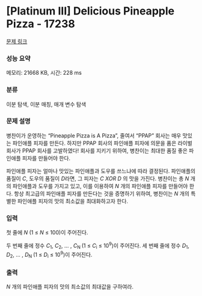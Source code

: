 # [Platinum III] Delicious Pineapple Pizza - 17238 

[문제 링크](https://www.acmicpc.net/problem/17238) 

### 성능 요약

메모리: 21668 KB, 시간: 228 ms

### 분류

이분 탐색, 이분 매칭, 매개 변수 탐색

### 문제 설명

<p>병찬이가 운영하는 “Pineapple Pizza is A Pizza”, 줄여서 “PPAP” 회사는 매우 맛있는 파인애플 피자를 만든다. 하지만 PPAP 회사의 파인애플 피자에 의문을 품은 라이벌 회사가 PPAP 회사를 고발하였다! 회사를 지키기 위하여, 병찬이는 최대한 품질 좋은 파인애플 피자를 만들어야 한다.</p>

<p>파인애플 피자는 얼마나 맛있는 파인애플과 도우를 쓰느냐에 따라 결정된다. 파인애플의 품질이 <em>C</em>, 도우의 품질이 <em>D</em>라면, 그 피자는 <em>C XOR D</em> 의 맛을 가진다. 병찬이는 총 <em>N </em>개의 파인애플과 도우를 가지고 있고, 이를 이용하여 <em>N </em>개의 파인애플 피자를 만들어야 한다. 항상 최고급의 파인애플 피자를 만든다는 것을 증명하기 위하여, 병찬이는 <em>N </em>개의 특별한 파인애플 피자의 맛의 최소값을 최대화하고자 한다.</p>

### 입력 

 <p>첫 줄에 <em>N </em>(1 ≤ <em>N</em> ≤ 100)이 주어진다.</p>

<p>두 번째 줄에 정수 <em>C</em><sub>1</sub>, <em>C</em><sub>2</sub>, ... , <em>C</em><sub>N </sub>(1 ≤ <em>C</em><sub>i</sub> ≤ 10<sup>9</sup>)이 주어진다. 세 번째 줄에 정수 <em>D</em><sub>1</sub>, <em>D</em><sub>2</sub>, ... , <em>D</em><sub>N </sub>(1 ≤ <em>D</em><sub>i</sub> ≤ 10<sup>9</sup>)이 주어진다.</p>

### 출력 

 <p><em>N </em>개의 파인애플 피자의 맛의 최소값의 최대값을 구하여라.</p>

